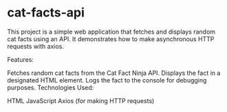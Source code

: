 # cat-facts-api
This project is a simple web application that fetches and displays random cat facts using an API. It demonstrates how to make asynchronous HTTP requests with axios.

Features:

Fetches random cat facts from the Cat Fact Ninja API.
Displays the fact in a designated HTML element.
Logs the fact to the console for debugging purposes.
Technologies Used:

HTML
JavaScript
Axios (for making HTTP requests)
